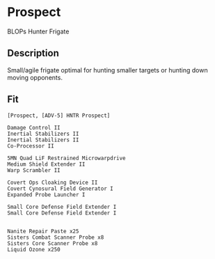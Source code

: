 # Prospect

BLOPs Hunter Frigate

## Description

Small/agile frigate optimal for hunting smaller targets or hunting down moving opponents.

## Fit

```
[Prospect, [ADV-5] HNTR Prospect]

Damage Control II
Inertial Stabilizers II
Inertial Stabilizers II
Co-Processor II

5MN Quad LiF Restrained Microwarpdrive
Medium Shield Extender II
Warp Scrambler II

Covert Ops Cloaking Device II
Covert Cynosural Field Generator I
Expanded Probe Launcher I

Small Core Defense Field Extender I
Small Core Defense Field Extender I


Nanite Repair Paste x25
Sisters Combat Scanner Probe x8
Sisters Core Scanner Probe x8
Liquid Ozone x250
```